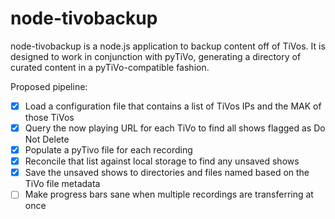 node-tivobackup
===============

node-tivobackup is a node.js application to backup content off of TiVos.  It is designed to work in conjunction with pyTiVo, generating a directory of curated content in a pyTiVo-compatible fashion.

Proposed pipeline:

- [x] Load a configuration file that contains a list of TiVos IPs and the MAK of those TiVos
- [x] Query the now playing URL for each TiVo to find all shows flagged as Do Not Delete
- [x] Populate a pyTivo file for each recording
- [x] Reconcile that list against local storage to find any unsaved shows
- [x] Save the unsaved shows to directories and files named based on the TiVo file metadata
- [ ] Make progress bars sane when multiple recordings are transferring at once
